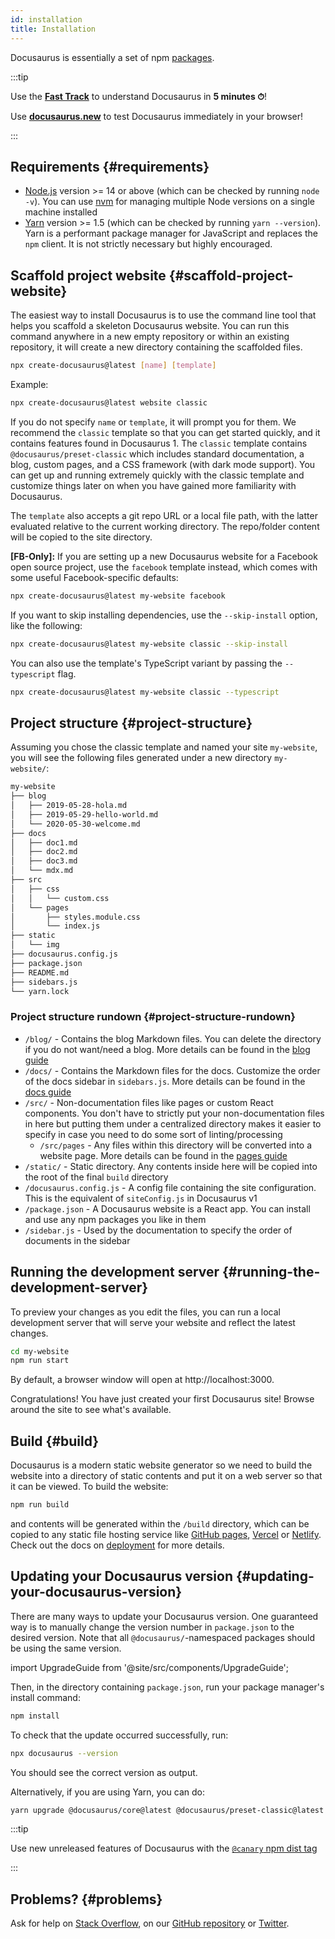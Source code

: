 ```yaml
---
id: installation
title: Installation
---
```


Docusaurus is essentially a set of npm [packages](https://github.com/facebook/docusaurus/tree/main/packages).

:::tip

Use the **[Fast Track](introduction.md#fast-track)** to understand Docusaurus in **5 minutes ⏱**!

Use **[docusaurus.new](https://docusaurus.new)** to test Docusaurus immediately in your browser!

:::

## Requirements {#requirements}

- [Node.js](https://nodejs.org/en/download/) version >= 14 or above (which can be checked by running `node -v`). You can use [nvm](https://github.com/nvm-sh/nvm) for managing multiple Node versions on a single machine installed
- [Yarn](https://yarnpkg.com/en/) version >= 1.5 (which can be checked by running `yarn --version`). Yarn is a performant package manager for JavaScript and replaces the `npm` client. It is not strictly necessary but highly encouraged.

## Scaffold project website {#scaffold-project-website}

The easiest way to install Docusaurus is to use the command line tool that helps you scaffold a skeleton Docusaurus website. You can run this command anywhere in a new empty repository or within an existing repository, it will create a new directory containing the scaffolded files.

```bash
npx create-docusaurus@latest [name] [template]
```

Example:

```bash
npx create-docusaurus@latest website classic
```

If you do not specify `name` or `template`, it will prompt you for them. We recommend the `classic` template so that you can get started quickly, and it contains features found in Docusaurus 1. The `classic` template contains `@docusaurus/preset-classic` which includes standard documentation, a blog, custom pages, and a CSS framework (with dark mode support). You can get up and running extremely quickly with the classic template and customize things later on when you have gained more familiarity with Docusaurus.

The `template` also accepts a git repo URL or a local file path, with the latter evaluated relative to the current working directory. The repo/folder content will be copied to the site directory.

**[FB-Only]:** If you are setting up a new Docusaurus website for a Facebook open source project, use the `facebook` template instead, which comes with some useful Facebook-specific defaults:

```bash
npx create-docusaurus@latest my-website facebook
```

If you want to skip installing dependencies, use the `--skip-install` option, like the following:

```bash
npx create-docusaurus@latest my-website classic --skip-install
```

You can also use the template's TypeScript variant by passing the `--typescript` flag.

```bash
npx create-docusaurus@latest my-website classic --typescript
```

## Project structure {#project-structure}

Assuming you chose the classic template and named your site `my-website`, you will see the following files generated under a new directory `my-website/`:

```sh
my-website
├── blog
│   ├── 2019-05-28-hola.md
│   ├── 2019-05-29-hello-world.md
│   └── 2020-05-30-welcome.md
├── docs
│   ├── doc1.md
│   ├── doc2.md
│   ├── doc3.md
│   └── mdx.md
├── src
│   ├── css
│   │   └── custom.css
│   └── pages
│       ├── styles.module.css
│       └── index.js
├── static
│   └── img
├── docusaurus.config.js
├── package.json
├── README.md
├── sidebars.js
└── yarn.lock
```

### Project structure rundown {#project-structure-rundown}

- `/blog/` - Contains the blog Markdown files. You can delete the directory if you do not want/need a blog. More details can be found in the [blog guide](blog.mdx)
- `/docs/` - Contains the Markdown files for the docs. Customize the order of the docs sidebar in `sidebars.js`. More details can be found in the [docs guide](./guides/docs/docs-markdown-features.mdx)
- `/src/` - Non-documentation files like pages or custom React components. You don't have to strictly put your non-documentation files in here but putting them under a centralized directory makes it easier to specify in case you need to do some sort of linting/processing
  - `/src/pages` - Any files within this directory will be converted into a website page. More details can be found in the [pages guide](guides/creating-pages.md)
- `/static/` - Static directory. Any contents inside here will be copied into the root of the final `build` directory
- `/docusaurus.config.js` - A config file containing the site configuration. This is the equivalent of `siteConfig.js` in Docusaurus v1
- `/package.json` - A Docusaurus website is a React app. You can install and use any npm packages you like in them
- `/sidebar.js` - Used by the documentation to specify the order of documents in the sidebar

## Running the development server {#running-the-development-server}

To preview your changes as you edit the files, you can run a local development server that will serve your website and reflect the latest changes.

```bash npm2yarn
cd my-website
npm run start
```

By default, a browser window will open at http://localhost:3000.

Congratulations! You have just created your first Docusaurus site! Browse around the site to see what's available.

## Build {#build}

Docusaurus is a modern static website generator so we need to build the website into a directory of static contents and put it on a web server so that it can be viewed. To build the website:

```bash npm2yarn
npm run build
```

and contents will be generated within the `/build` directory, which can be copied to any static file hosting service like [GitHub pages](https://pages.github.com/), [Vercel](https://vercel.com/) or [Netlify](https://www.netlify.com/). Check out the docs on [deployment](deployment.mdx) for more details.

## Updating your Docusaurus version {#updating-your-docusaurus-version}

There are many ways to update your Docusaurus version. One guaranteed way is to manually change the version number in `package.json` to the desired version. Note that all `@docusaurus/`-namespaced packages should be using the same version.

import UpgradeGuide from '@site/src/components/UpgradeGuide';

<UpgradeGuide />

Then, in the directory containing `package.json`, run your package manager's install command:

```bash npm2yarn
npm install
```

To check that the update occurred successfully, run:

```bash npm2yarn
npx docusaurus --version
```

You should see the correct version as output.

Alternatively, if you are using Yarn, you can do:

```bash
yarn upgrade @docusaurus/core@latest @docusaurus/preset-classic@latest
```

:::tip

Use new unreleased features of Docusaurus with the [`@canary` npm dist tag](/community/canary)

:::

## Problems? {#problems}

Ask for help on [Stack Overflow](https://stackoverflow.com/questions/tagged/docusaurus), on our [GitHub repository](https://github.com/facebook/docusaurus) or [Twitter](https://twitter.com/docusaurus).
